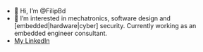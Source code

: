 - 👋 Hi, I’m @FilipBd
- 👀 I’m interested in mechatronics, software design and [embedded|hardware|cyber] security. Currently working as an embedded engineer consultant. 
- [My LinkedIn](https://www.linkedin.com/in/filip-bj%C3%B6rklund-79b4a3178)

<!---
FilipBd/FilipBd is a ✨ special ✨ repository because its `README.md` (this file) appears on your GitHub profile.
You can click the Preview link to take a look at your changes.
--->
